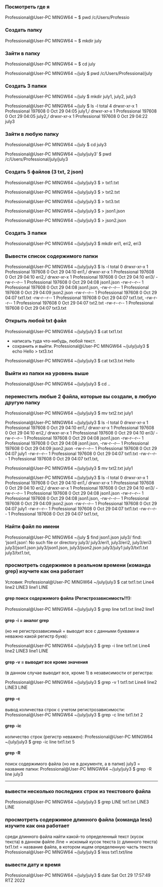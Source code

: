 ### Посмотреть где я ###
Professional@User-PC MINGW64 ~
$ pwd
/c/Users/Professio

### Создать папку ###
Professional@User-PC MINGW64 ~
$ mkdir july

### Зайти в папку ###
Professional@User-PC MINGW64 ~
$ cd july

Professional@User-PC MINGW64 ~/july
$ pwd
/c/Users/Professional/july

### Создать 3 папки ###
Professional@User-PC MINGW64 ~/july
$ mkdir july1, july2, july3

Professional@User-PC MINGW64 ~/july
$ ls -l
total 4
drwxr-xr-x 1 Professional 197608 0 Oct 29 04:05 july1,/
drwxr-xr-x 1 Professional 197608 0 Oct 29 04:05 july2,/
drwxr-xr-x 1 Professional 197608 0 Oct 29 04:22 july3

### Зайти в любую папку ###
Professional@User-PC MINGW64 ~/july
$ cd july3

Professional@User-PC MINGW64 ~/july/july3’
$ pwd
/c/Users/Professional/july/july3

### Создать 5 файлов (3 txt, 2 json) ###
Professional@User-PC MINGW64 ~/july/july3
$ > txt1.txt

Professional@User-PC MINGW64 ~/july/july3
$ > txt2.txt

Professional@User-PC MINGW64 ~/july/july3
$ > txt3.txt

Professional@User-PC MINGW64 ~/july/july3
$ > json1.json

Professional@User-PC MINGW64 ~/july/july3
$ > json2.json

### Создать 3 папки ###
Professional@User-PC MINGW64 ~/july/july3
$ mkdir eri1, eri2, eri3

### Вывести список содержимого папки ###
Professional@User-PC MINGW64 ~/july/july3
$ ls -l
total 0
drwxr-xr-x 1 Professional 197608 0 Oct 29 04:10 eri1,/
drwxr-xr-x 1 Professional 197608 0 Oct 29 04:10 eri2,/
drwxr-xr-x 1 Professional 197608 0 Oct 29 04:10 eri3/
-rw-r--r-- 1 Professional 197608 0 Oct 29 04:08 json1.json
-rw-r--r-- 1 Professional 197608 0 Oct 29 04:08 json1.json,
-rw-r--r-- 1 Professional 197608 0 Oct 29 04:09 json2.json
-rw-r--r-- 1 Professional 197608 0 Oct 29 04:07 txt1.txt
-rw-r--r-- 1 Professional 197608 0 Oct 29 04:07 txt1.txt,
-rw-r--r-- 1 Professional 197608 0 Oct 29 04:07 txt2.txt
-rw-r--r-- 1 Professional 197608 0 Oct 29 04:07 txt3.txt

### Открыть любой txt файл ###
Professional@User-PC MINGW64 ~/july/july3
$ cat txt1.txt

+ написать туда что-нибудь, любой текст.
+ сохранить и выйти.
Professional@User-PC MINGW64 ~/july/july3
$ echo Hello > txt3.txt

Professional@User-PC MINGW64 ~/july/july3
$ cat txt3.txt
Hello

### Выйти из папки на уровень выше ###
Professional@User-PC MINGW64 ~/july/july3
$ cd ..

### переместить любые 2 файла, которые вы создали, в любую другую папку ###
Professional@User-PC MINGW64 ~/july/july3
$ mv txt2.txt july1

Professional@User-PC MINGW64 ~/july/july3
$ ls -l
total 0
drwxr-xr-x 1 Professional 197608 0 Oct 29 04:10 eri1,/
drwxr-xr-x 1 Professional 197608 0 Oct 29 04:10 eri2,/
drwxr-xr-x 1 Professional 197608 0 Oct 29 04:10 eri3/
-rw-r--r-- 1 Professional 197608 0 Oct 29 04:08 json1.json
-rw-r--r-- 1 Professional 197608 0 Oct 29 04:08 json1.json,
-rw-r--r-- 1 Professional 197608 0 Oct 29 04:09 json2.json
-rw-r--r-- 1 Professional 197608 0 Oct 29 04:07 july1
-rw-r--r-- 1 Professional 197608 0 Oct 29 04:07 txt1.txt
-rw-r--r-- 1 Professional 197608 0 Oct 29 04:07 txt1.txt,

Professional@User-PC MINGW64 ~/july/july3
$ mv txt2.txt july1

Professional@User-PC MINGW64 ~/july/july3
$ ls -l
total 0
drwxr-xr-x 1 Professional 197608 0 Oct 29 04:10 eri1,/
drwxr-xr-x 1 Professional 197608 0 Oct 29 04:10 eri2,/
drwxr-xr-x 1 Professional 197608 0 Oct 29 04:10 eri3/
-rw-r--r-- 1 Professional 197608 0 Oct 29 04:08 json1.json
-rw-r--r-- 1 Professional 197608 0 Oct 29 04:08 json1.json,
-rw-r--r-- 1 Professional 197608 0 Oct 29 04:09 json2.json
-rw-r--r-- 1 Professional 197608 0 Oct 29 04:07 july1
-rw-r--r-- 1 Professional 197608 0 Oct 29 04:07 txt1.txt
-rw-r--r-- 1 Professional 197608 0 Oct 29 04:07 txt1.txt,

### Найти файл по имени ###
Professional@User-PC MINGW64 ~/july
$ find json1.json july3/
find: ‘json1.json’: No such file or directory
july3/
july3/eri1,
july3/eri2,
july3/eri3
july3/json1.json
july3/json1.json,
july3/json2.json
july3/july1
july3/txt1.txt
july3/txt1.txt,

### просмотреть содержимое в реальном времени (команда grep) изучите как она работает ###
Условия: 
Professional@User-PC MINGW64 ~/july/july3
$ cat txt1.txt
Line4
line2
LINE3
line1
LINE

#### grep поиск содержимого файла (Регистрозависимость!!!): ####
Professional@User-PC MINGW64 ~/july/july3
$ grep line txt1.txt
line2
line1

#### grep -i = аналог grep ####
(но не регистрозависимый = выводит все с данными буквами и неважно какой регистр букв):

Professional@User-PC MINGW64 ~/july/july3
$ grep -i line txt1.txt
Line4
line2
LINE3
line1
LINE

#### grep -v = выводит все кроме значения ####

(в данном случае выводит все, кроме 1) в независимости от регистра:

Professional@User-PC MINGW64 ~/july/july3
$ grep -v 1 txt1.txt
Line4
line2
LINE3
LINE

#### grep -c ####
вывод количества строк с учетом регистрозависимости:
Professional@User-PC MINGW64 ~/july/july3
$ grep -c line txt1.txt
2

#### grep -ic ####
количество строк (регистр неважен):
Professional@User-PC MINGW64 ~/july/july3
$ grep -ic line txt1.txt
5

#### grep -R ####
поиск содержимого файла (но не в документе, а в папке) july3 = название папки:
Professional@User-PC MINGW64 ~/july/july3
$ grep -R line july3

---
### вывести несколько последних строк из текстового файла ###
Professional@User-PC MINGW64 ~/july/july3
$ grep LINE txt1.txt
LINE3
LINE

### просмотреть содержимое длинного файла (команда less) изучите как она работает ###
среди длинного файла найти какой-то определенный текст (кусок текста) в данном файле /line = искомый кусок текста (с длинного текста) txt1.txt = название файла, в котором ищем определенную часть текста
Professional@User-PC MINGW64 ~/july/july3
$ less txt1.txt/line

### вывести дату и время ###
Professional@User-PC MINGW64 ~/july/july3
$ date
Sat Oct 29 17:57:49 RTZ 2022




